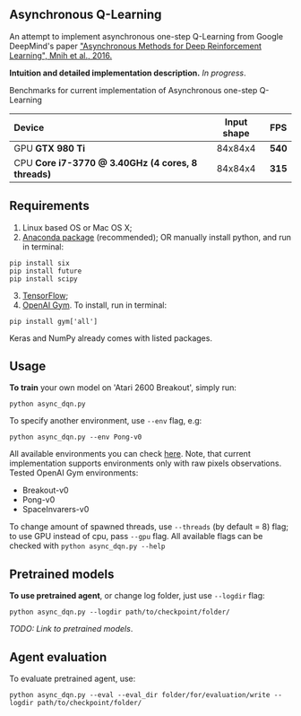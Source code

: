 ## Asynchronous Q-Learning
An attempt to implement asynchronous one-step Q-Learning from Google DeepMind's paper ["Asynchronous Methods for Deep Reinforcement Learning", Mnih et al., 2016.](https://arxiv.org/abs/1602.01783)

**Intuition and detailed implementation description.**
*In progress*.

Benchmarks for current implementation of Asynchronous one-step Q-Learning

| **Device**                                          | **Input shape** | **FPS**   |
|:----------------------------------------------------|:---------------:|:---------:|
| GPU **GTX 980 Ti**                                  | 84x84x4         | **540**   |
| CPU **Core i7-3770 @ 3.40GHz (4 cores, 8 threads)** | 84x84x4         | **315**   |

## Requirements
1. Linux based OS or Mac OS X;
2. [Anaconda package](https://www.continuum.io/downloads) (recommended);
OR manually install python, and run in terminal:
```
pip install six
pip install future
pip install scipy
```
3. [TensorFlow](https://www.tensorflow.org/);
4. [OpenAI Gym](https://gym.openai.com/). To install, run in terminal:
```
pip install gym['all']
```
Keras and NumPy already comes with listed packages.

## Usage
**To train** your own model on 'Atari 2600 Breakout', simply run:
```
python async_dqn.py
```

To specify another environment, use `--env` flag, e.g:
```
python async_dqn.py --env Pong-v0
```
All available environments you can check [here](https://gym.openai.com/envs). Note, that current implementation supports environments only with raw pixels observations.
Tested OpenAI Gym environments:
* Breakout-v0
* Pong-v0
* SpaceInvarers-v0

To change amount of spawned threads, use `--threads` (by default = 8) flag; to use GPU instead of cpu, pass `--gpu` flag.
All available flags can be checked with `python async_dqn.py --help`

## Pretrained models
**To use pretrained agent**, or change log folder, just use `--logdir` flag:
```
python async_dqn.py --logdir path/to/checkpoint/folder/
```
*TODO: Link to pretrained models*.

## Agent evaluation
To evaluate pretrained agent, use:
```
python async_dqn.py --eval --eval_dir folder/for/evaluation/write --logdir path/to/checkpoint/folder/
```
